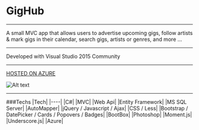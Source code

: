 # GigHub

---

A small MVC app that allows users to advertise upcoming gigs, follow artists & mark gigs in their calendar, search gigs, artists or genres, and more ...

---

Developed with Visual Studio 2015 Community

---

[HOSTED ON AZURE](http://apollo013gighub.azurewebsites.net/)


![Alt text](https://github.com/Apollo013/GigHub/blob/master/GugHub/Images/GigHubMain.jpg?raw=true "Title")

---

###Techs
|Tech|
|----|
|C#|
|MVC|
|Web Api|
|Entity Framework|
|MS SQL Server|
|AutoMapper|
|jQuery / Javascript / Ajax|
|CSS / Less|
|Bootstrap / DatePicker / Cards / Popovers / Badges|
|BootBox|
|Photoshop|
|Moment.js|
|Underscore.js|
|Azure|
